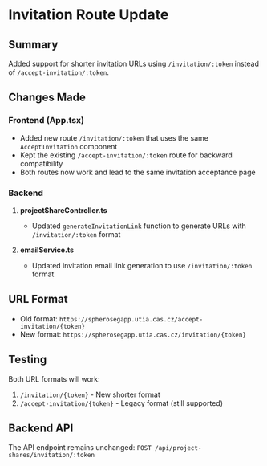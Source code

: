 # Invitation Route Update

## Summary
Added support for shorter invitation URLs using `/invitation/:token` instead of `/accept-invitation/:token`.

## Changes Made

### Frontend (App.tsx)
- Added new route `/invitation/:token` that uses the same `AcceptInvitation` component
- Kept the existing `/accept-invitation/:token` route for backward compatibility
- Both routes now work and lead to the same invitation acceptance page

### Backend
1. **projectShareController.ts**
   - Updated `generateInvitationLink` function to generate URLs with `/invitation/:token` format
   
2. **emailService.ts**
   - Updated invitation email link generation to use `/invitation/:token` format

## URL Format
- Old format: `https://spherosegapp.utia.cas.cz/accept-invitation/{token}`
- New format: `https://spherosegapp.utia.cas.cz/invitation/{token}`

## Testing
Both URL formats will work:
1. `/invitation/{token}` - New shorter format
2. `/accept-invitation/{token}` - Legacy format (still supported)

## Backend API
The API endpoint remains unchanged: `POST /api/project-shares/invitation/:token`